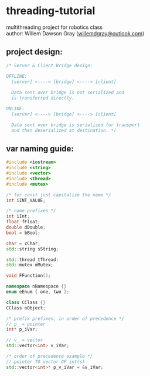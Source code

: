 # threading-tutorial
multithreading project for robotics class  
author: Willem Dawson Gray (willemdgray@outlook.com)  

## project design:
```c++
/* Server & Client Bridge design:

OFFLINE:
  [server] <----> [bridge] <----> [client]
  
  Data sent over bridge is not serialized and 
  is transferred directly.

ONLINE:
  [server] <----> [bridge] <----> [client]

  Data sent over bridge is serialized for transport 
  and then deserialized at destination. */
```
## var naming guide:
```c++
#include <iostream>
#include <string>
#include <vector>
#include <thread>
#include <mutex>

/* for const just capitalize the name */
int iINT_VALUE;

/* name prefixes */
int iInt;
float fFloat;
double dDouble;
bool = bBool;

char = cChar;
std::string sString;

std::thread tThread;
std::mutex mMutex;

void FFunction();

namespace nNamespace {}
enum eEnum { one, two };

class CClass {}
CClass oObject;

/* prefix prefixes, in order of precedence */ 
// p_ = pointer
int* p_iVar;

// v_ = vector
std::vector<int> v_iVar;

/* order of precedence example */
// pointer TO vector OF int(s)
std::vector<int>* p_v_iVar = &v_iVar;
```